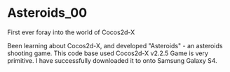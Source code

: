 Asteroids_00
============

First ever foray into the world of Cocos2d-X

Been learning about Cocos2d-X, and developed "Asteroids" - an asteroids shooting game.
This code base used Cocos2d-X v2.2.5
Game is very primitive. I have successfully downloaded it to onto Samsung Galaxy S4.
